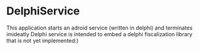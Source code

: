 # DelphiService
This application starts an adroid service (written in delphi) and terminates imideatly
Delphi service is intended to embed a delphi fiscalization library that is not yet implemented:)
